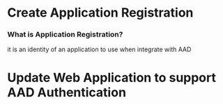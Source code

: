 # Create Application Registration
### What is Application Registration?
it is an identity of an application to use when integrate with AAD

# Update Web Application to support AAD Authentication



